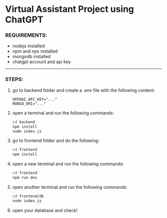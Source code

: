 # Virtual Assistant Project using ChatGPT


### REQUIREMENTS:
- nodejs installed
- npm and npx installed
- mongodb installed
- chatgpt account and api key

<hr></hr>

### STEPS:
1. go to backend folder and create a .env file with the following content:
    ```env
    OPENAI_API_KEY="..."
    MONGO_URI="..."
    ```

2. open a terminal and run the following commands:
    ```bash
    cd backend
    npm install
    node index.js
    ```

3. go to frontend folder and do the following:
    ```bash
    cd frontend
    npm install
    ```

4. open a new terminal and run the following commands:
    ```bash
    cd frontend
    npm run dev
    ```

5. open another terminal and run the following commands:
    ```bash
    cd frontend/db
    node index.js
    ```

6. open your database and check!